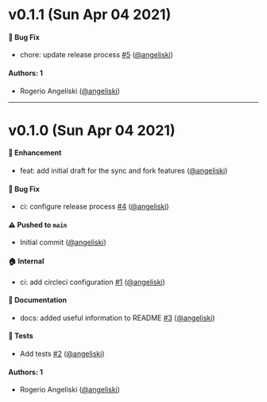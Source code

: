# v0.1.1 (Sun Apr 04 2021)

#### 🐛 Bug Fix

- chore: update release process [#5](https://github.com/angeliski/git-fork/pull/5) ([@angeliski](https://github.com/angeliski))

#### Authors: 1

- Rogerio Angeliski ([@angeliski](https://github.com/angeliski))

---

# v0.1.0 (Sun Apr 04 2021)

#### 🚀 Enhancement

- feat: add initial draft for the sync and fork features ([@angeliski](https://github.com/angeliski))

#### 🐛 Bug Fix

- ci: configure release process [#4](https://github.com/angeliski/git-fork/pull/4) ([@angeliski](https://github.com/angeliski))

#### ⚠️ Pushed to `main`

- Initial commit ([@angeliski](https://github.com/angeliski))

#### 🏠 Internal

- ci: add circleci configuration [#1](https://github.com/angeliski/git-fork/pull/1) ([@angeliski](https://github.com/angeliski))

#### 📝 Documentation

- docs: added useful information to README [#3](https://github.com/angeliski/git-fork/pull/3) ([@angeliski](https://github.com/angeliski))

#### 🧪 Tests

- Add tests [#2](https://github.com/angeliski/git-fork/pull/2) ([@angeliski](https://github.com/angeliski))

#### Authors: 1

- Rogerio Angeliski ([@angeliski](https://github.com/angeliski))

